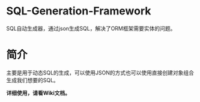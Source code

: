 # SQL-Generation-Framework
SQL自动生成器，通过json生成SQL，解决了ORM框架需要实体的问题。

# 简介
主要是用于动态SQL的生成，可以使用JSON的方式也可以使用直接创建对象组合生成我们想要的SQL。

**详细使用，请看Wiki文档。**